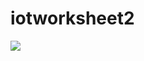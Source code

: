# iotworksheet2

![](https://gitlab.uwe.ac.uk/c2-foonyee/iotworksheet2/-/blob/main/Screenshot_2022-04-09_at_4.03.39_PM.png)
